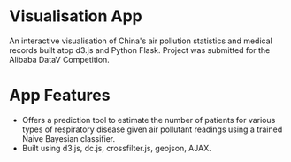 # Visualisation App
An interactive visualisation of China's air pollution statistics and medical records built atop d3.js and Python Flask. Project was submitted for the Alibaba DataV Competition.

# App Features
* Offers a prediction tool to estimate the number of patients for various types of respiratory disease given air pollutant readings using a trained Naive Bayesian classifier.
* Built using d3.js, dc.js, crossfilter.js, geojson, AJAX.
